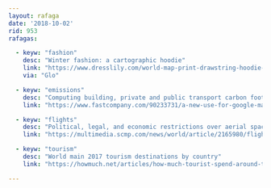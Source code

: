 ```yaml
---
layout: rafaga
date: '2018-10-02'
rid: 953
rafagas:

  - keyw: "fashion"
    desc: "Winter fashion: a cartographic hoodie"
    link: "https://www.dresslily.com/world-map-print-drawstring-hoodie-product3228159.html"
    via: "Glo"

  - keyw: "emissions"
    desc: "Computing building, private and public transport carbon footprint to validate cities efforts on sustainability"
    link: "https://www.fastcompany.com/90233731/a-new-use-for-google-maps-calculating-a-citys-carbon-footprint"

  - keyw: "flights"
    desc: "Political, legal, and economic restrictions over aerial space and flight routes drive airlines ticket price way more than the carbon footprint"
    link: "https://multimedia.scmp.com/news/world/article/2165980/flight-paths/index.html"

  - keyw: "tourism"
    desc: "World main 2017 tourism destinations by country"
    link: "https://howmuch.net/articles/how-much-tourist-spend-around-the-world"

---
```

